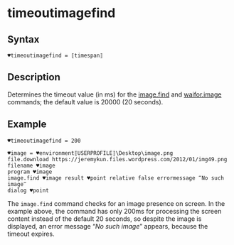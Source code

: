 # timeoutimagefind

## Syntax

```G1ANT
♥timeoutimagefind = ⟦timespan⟧
```

## Description

Determines the timeout value (in ms) for the [image.find](G1ANT.Addon/G1ANT.Addon.Images/G1ANT.Addon.Images/Commands/ImageFindCommand.md) and [waifor.image](G1ANT.Addon/G1ANT.Addon.Images/G1ANT.Addon.Images/Commands/WaitforImageCommand.md) commands; the default value is 20000 (20 seconds).

## Example

```G1ANT
♥timeoutimagefind = 200

♥image = ♥environment⟦USERPROFILE⟧\Desktop\image.png
file.download https://jeremykun.files.wordpress.com/2012/01/img49.png filename ♥image
program ♥image
image.find ♥image result ♥point relative false errormessage ‴No such image‴
dialog ♥point
```

The `image.find` command checks for an image presence on screen. In the example above, the command has only 200ms for processing the screen content instead of the default 20 seconds, so despite the image is displayed, an error message “*No such image*” appears, because the timeout expires.
